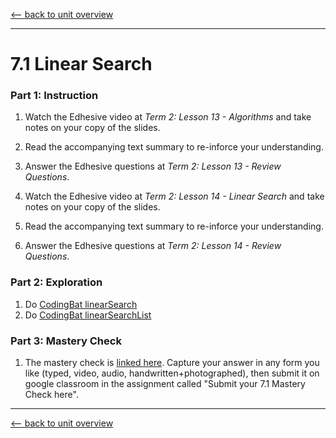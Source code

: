 [<-- back to unit overview](README.md)

---
# 7.1 Linear Search

### Part 1: Instruction
1. Watch the Edhesive video at _Term 2: Lesson 13 - Algorithms_ and take notes on your copy of the slides.
1. Read the accompanying text summary to re-inforce your understanding.
1. Answer the Edhesive questions at _Term 2: Lesson 13 - Review Questions_.

1. Watch the Edhesive video at _Term 2: Lesson 14 - Linear Search_ and take notes on your copy of the slides.
1. Read the accompanying text summary to re-inforce your understanding.
1. Answer the Edhesive questions at _Term 2: Lesson 14 - Review Questions_.

### Part 2: Exploration
1. Do [CodingBat linearSearch](https://codingbat.com/prob/p264850?parent=/home/simona1@sfusd.edu/searching)
1. Do [CodingBat linearSearchList](https://codingbat.com/prob/p275105?parent=/home/simona1@sfusd.edu/searching)

### Part 3: Mastery Check
1. The mastery check is [linked here](https://drive.google.com/open?id=1q_b7Z4eOl_Qdm5aTr2wXkhvVnEc-mu0H). Capture your answer in any form you like (typed, video, audio, handwritten+photographed), then submit it on google classroom in the assignment called "Submit your 7.1 Mastery Check here".

---
[<-- back to unit overview](README.md)
